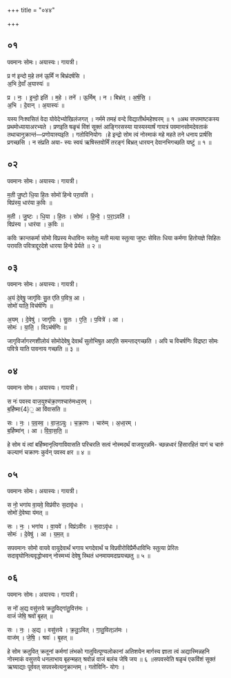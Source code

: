 +++
title = "०४४"

+++


## ०१
पवमानः सोमः। अयास्यः। गायत्री।

प्र ण॑ इन्दो म॒हे तन॑ ऊ॒र्मिं न बिभ्र॑दर्षसि ।  
अ॒भि दे॒वाँ अ॒यास्यः॑ ॥

प्र । नः॒ । इ॒न्दो॒ इति॑ । म॒हे । तने॑ । ऊ॒र्मिम् । न । बिभ्र॑त् । अ॒र्ष॒सि॒ ।  
अ॒भि । दे॒वान् । अ॒यास्यः॑ ॥

यस्य निःश्वसितं वेदा योवेदेभ्योखिलंजगत् । नर्ममे तमहं वन्दे विद्यातीर्थमहेश्वरम् ॥ १ ॥अथ सप्तमाष्टकस्य प्रथमोध्यायाअरभ्यते । प्रणइति षळृचं विंशं सूक्तं आङ्गिरसस्या यास्यस्यार्षं गायत्रं पवमानसोमदेवताकं तथाचानुक्रान्तं—प्रणोयास्यइति । गतोविनियोगः ।हे इन्द्रो सोम त्वं नोस्माकं महे महते तने धनाय प्रार्षसि प्रगच्छसि । न संप्रति अया- स्यः स्वयं ऋषिस्तवोर्मिं तरङ्गं बिभ्रत् धारयन् देवानभिगच्छति यष्टुं ॥ १ ॥

## ०२
पवमानः सोमः। अयास्यः। गायत्री।

म॒ती जु॒ष्टो धि॒या हि॒तः सोमो॑ हिन्वे परा॒वति॑ ।  
विप्र॑स्य॒ धार॑या क॒विः ॥

म॒ती । जु॒ष्टः । धि॒या । हि॒तः । सोमः॑ । हि॒न्वे॒ । प॒रा॒ऽवति॑ ।  
विप्र॑स्य । धार॑या । क॒विः ॥

कविः क्रान्तकर्मा सोमो विप्रस्य मेधाविनः स्तोतुः मती मत्या स्तुत्या जुष्टः सेवितः धिया कर्मणा हितोयज्ञे सिहितः परावति पवित्राद्दूरदेशे धारया हिन्वे प्रेर्यते ॥ २ ॥

## ०३
पवमानः सोमः। अयास्यः। गायत्री।

अ॒यं दे॒वेषु॒ जागृ॑विः सु॒त ए॑ति प॒वित्र॒ आ ।  
सोमो॑ याति॒ विच॑र्षणिः ॥

अ॒यम् । दे॒वेषु॑ । जागृ॑विः । सु॒तः । ए॒ति॒ । प॒वित्रे॑ । आ ।  
सोमः॑ । या॒ति॒ । विऽच॑र्षणिः ॥

जागृविर्जागरणशीलोयं सोमोदेवेषु देवार्थं सुतोभिषुत आएति समन्ताद्गच्छति । अपि च विचर्षणिः विद्रष्टा सोमः पवित्रे याति पावनाय गच्छति ॥ ३ ॥

## ०४
पवमानः सोमः। अयास्यः। गायत्री।

स नः॑ पवस्व वाज॒युश्च॑क्रा॒णश्चारु॑मध्व॒रम् ।  
ब॒र्हिष्मा{4}॒ आ वि॑वासति ॥

सः । नः॒ । प॒व॒स्व॒ । वा॒ज॒ऽयुः । च॒क्रा॒णः । चारु॑म् । अ॒ध्व॒रम् ।  
ब॒र्हिष्मा॑न् । आ । वि॒वा॒स॒ति॒ ॥

हे सोम यं त्वां बर्हिष्मानृत्विगाविवासति परिचरति सत्वं नोस्मदर्थं वाजयुरन्नमि- च्छन्नध्वरं हिंसारहितं यागं च चारुं कल्याणं चक्राणः कुर्वन् पवस्व क्षर ॥ ४ ॥

## ०५
पवमानः सोमः। अयास्यः। गायत्री।

स नो॒ भगा॑य वा॒यवे॒ विप्र॑वीरः स॒दावृ॑धः ।  
सोमो॑ दे॒वेष्वा य॑मत् ॥

सः । नः॒ । भगा॑य । वा॒यवे॑ । विप्र॑ऽवीरः । स॒दाऽवृ॑धः ।  
सोमः॑ । दे॒वेषु॑ । आ । य॒म॒त् ॥

सपवमानः सोमो वायवे वायुदेवार्थं भगाय भगदेवार्थं च विप्रवीरोविप्रैर्मेधाविभिः स्तुत्या प्रेरितः सदावृघोनित्यवृद्धोभवन् नोस्मभ्यं देवेषु स्थितं धनमायमदाप्रयच्छतु ॥ ५ ॥

## ०६
पवमानः सोमः। अयास्यः। गायत्री।

स नो॑ अ॒द्य वसु॑त्तये क्रतु॒विद्गा॑तु॒वित्त॑मः ।  
वाजं॑ जेषि॒ श्रवो॑ बृ॒हत् ॥

सः । नः॒ । अ॒द्य । वसु॑त्तये । क्र॒तु॒ऽवित् । गा॒तु॒वित्ऽत॑मः ।  
वाज॑म् । जे॒षि॒ । श्रवः॑ । बृ॒हत् ॥

हे सोम क्रतुवित् क्रतूनां कर्मणां लंभको गातुवित्पूण्यलोकानां अतिशयेन मार्गस्य ज्ञाता त्वं अद्यास्मिन्नहनि नोस्माकं वसुत्तये धनलाभाय बृहन्महत् श्रवोन्नं वाजं बलंच जेषि जय ॥ ६ ॥सपवस्वेति षळृचं एकविंशं सूक्तं ऋष्याद्याः पूर्ववत् सपवस्वेत्यनुक्रान्तम् । गतोविनि- योगः ।